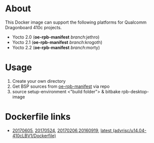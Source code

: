 # About
This Docker image can support the following platforms for Qualcomm Dragonboard 410c projects.

- Yocto 2.0 (**oe-rpb-manifest** *branch*:jethro)
- Yocto 2.1 (**oe-rpb-manifest** *branch*:krogoth)
- Yocto 2.2 (**oe-rpb-manifest** *branch*:morty)

# Usage
1. Create your own directory
2. Get BSP sources from 
[oe-rpb-manifest](https://github.com/ADVANTECH-Corp/oe-rpb-manifest) via repo
3. source setup-environment <"build folder"> & bitbake rpb-desktop-image

# Dockerfile links
- [20170605](https://github.com/ADVANTECH-Corp/docker-images/blob/20170605/advrisc/u14.04-410cLBV1/Dockerfile), [20170524](https://github.com/ADVANTECH-Corp/docker-images/blob/20170524/advrisc/u14.04-410cLBV1/Dockerfile), [20170206](https://github.com/ADVANTECH-Corp/docker-images/blob/20170206/advrisc/u14.04-410cLBV1/Dockerfile),[20160919](https://github.com/ADVANTECH-Corp/docker-images/blob/20160919/advrisc/u14.04-410cLBV1/Dockerfile), [latest (advrisc/u14.04-410cLBV1/Dockerfile)](https://github.com/ADVANTECH-Corp/docker-images/blob/u14.04-410cLBV1/advrisc/u14.04-410cLBV1/Dockerfile)

